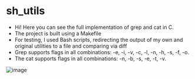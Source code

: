 # sh_utils

- Hi! Here you can see the full implementation of grep and cat in C.
- The project is built using a Makefile
- For testing, I used Bash scripts, redirecting the output of my own and original utilities to a file and comparing via diff
- Grep supports flags in all combinations: -e, -i, -v, -c, -l, -n, -h, -s, -f, -o.
- The cat supports flags in all combinations: -n, -b, -s, -e, -t, -v.


![image](https://user-images.githubusercontent.com/90858372/216297513-7b2d08f7-389f-4113-b3cc-84e45a42a7cc.png)
